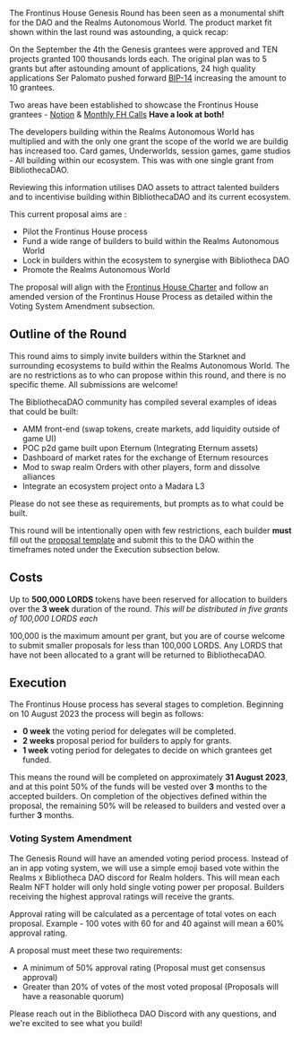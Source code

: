 The Frontinus House Genesis Round has been seen as a monumental shift for the DAO and the Realms Autonomous World. The product market fit shown within the last round was astounding, a quick recap:

On the September the 4th the Genesis grantees were approved and TEN projects granted 100 thousands lords each. The original plan was to 5 grants but after astounding amount of applications, 24 high quality applications Ser Palomato pushed forward [BIP-14](https://snapshot.org/#/council.bibliotheca.eth/proposal/0x0b370d6fe380d88be59040676d95353a54204b93eafb57a38f54ec4bb96f00c6) increasing the amount to 10 grantees.

Two areas have been established to showcase the Frontinus House grantees - [Notion](https://www.notion.so/biblio-admin/Frontinus-House-59abea155d2743239cac07f59350a06f) & [Monthly FH Calls](https://www.youtube.com/watch?v=dpLHW6hvJTg) **Have a look at both!**

The developers building within the Realms Autonomous World has multiplied and with the only one grant the scope of the world we are buildig has increased too. Card games, Underworlds, session games, game studios - All building within our ecosystem. This was with one single grant from BibliothecaDAO.

Reviewing this information
utilises DAO assets to attract talented builders and to incentivise building within BibliothecaDAO and its current ecosystem.

This current proposal aims are :
-  Pilot the Frontinus House process
-  Fund a wide range of builders to build within the Realms Autonomous World
-  Lock in builders within the ecosystem to synergise with Bibliotheca DAO
-  Promote the Realms Autonomous World

The proposal will align with the [Frontinus House Charter](https://github.com/Calcutatator/Frontinus-House-Docs/blob/main/Charter/Charter.md) and follow an amended version of the Frontinus House Process as detailed within the Voting System Amendment subsection.
## Outline of the Round
This round aims to simply invite builders within the Starknet and surrounding ecosystems to build within the Realms Autonomous World. The are no restrictions as to who can propose within this round, and there is no specific theme. All submissions are welcome!

The BibliothecaDAO community has compiled several examples of ideas that could be built:
-  AMM front-end (swap tokens, create markets, add liquidity outside of game UI)
-  POC p2d game built upon Eternum (Integrating Eternum assets)
-  Dashboard of market rates for the exchange of Eternum resources
-  Mod to swap realm Orders with other players, form and dissolve alliances
-  Integrate an ecosystem project onto a Madara L3

Please do not see these as requirements, but prompts as to what could be built.

This round will be intentionally open with few restrictions, each builder **must** fill out the [proposal template](https://docs.google.com/document/d/1RrimGIyNYauTFixJCd_QaZTEtGp2FsodXkhMt2tH180/edit?usp=sharing) and submit this to the DAO within the timeframes noted under the Execution subsection below.

## Costs
Up to **500,000 LORDS** tokens have been reserved for allocation to builders over the **3 week** duration of the round. 
  *This will be distributed in five grants of 100,000 LORDS each*

100,000 is the maximum amount per grant, but you are of course welcome to submit smaller proposals for less than 100,000 LORDS. Any LORDS that have not been allocated to a grant will be returned to BibliothecaDAO.

## Execution
The Frontinus House process has several stages to completion. Beginning on 10 August 2023 the process will begin as follows:
-  **0 week** the voting period for delegates will be completed.
-  **2 weeks** proposal period for builders to apply for grants.
-  **1 week** voting period for delegates to decide on which grantees get funded.

This means the round will be completed on approximately **31 August 2023**, and at this point 50% of the funds will be vested over **3** months to the accepted builders. On completion of the objectives defined within the proposal, the remaining 50% will be released to builders and vested over a further **3** months.

### Voting System Amendment
The Genesis Round will have an amended voting period process. Instead of an in app voting system, we will use a simple emoji based vote within the Realms x Bibliotheca DAO discord for Realm holders. This will mean each Realm NFT holder will only hold single voting power per proposal. Builders receiving the highest approval ratings will receive the grants.

Approval rating will be calculated as a percentage of total votes on each proposal. Example - 100 votes with 60 for and 40 against will mean a 60% approval rating. 

A proposal must meet these two requirements:
-  A minimum of 50% approval rating (Proposal must get consensus approval)
-  Greater than 20% of votes of the most voted proposal (Proposals will have a reasonable quorum)

Please reach out in the Bibliotheca DAO Discord with any questions, and we're excited to see what you build!
